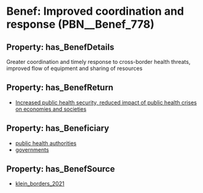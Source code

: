# Benef: __Improved coordination and response__ (PBN__Benef_778)

## Property: has_BenefDetails

Greater coordination and timely response to cross-border health threats, improved flow of equipment and sharing of resources

## Property: has_BenefReturn

* [Increased public health security, reduced impact of public health crises on economies and societies](../BenefReturn/PBN__BenefReturn_847)

## Property: has_Beneficiary

* [public health authorities](../Stakeholder/PBN__Stakeholder_0)
* [governments](../Stakeholder/PBN__Stakeholder_47)

## Property: has_BenefSource

* [klein_borders_2021](../Article/PBN__Article_156)

